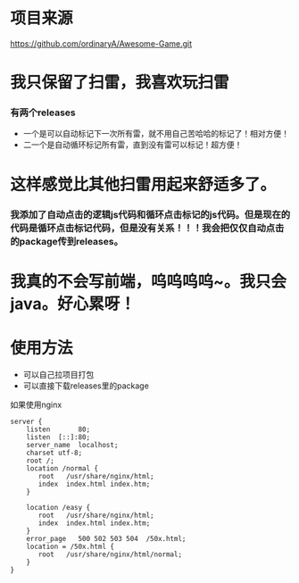 # 项目来源
https://github.com/ordinaryA/Awesome-Game.git
# 我只保留了扫雷，我喜欢玩扫雷
### 有两个releases
- 一个是可以自动标记下一次所有雷，就不用自己苦哈哈的标记了！相对方便！
- 二一个是自动循环标记所有雷，直到没有雷可以标记！超方便！
# 这样感觉比其他扫雷用起来舒适多了。
### 我添加了自动点击的逻辑js代码和循环点击标记的js代码。但是现在的代码是循环点击标记代码，但是没有关系！！！我会把仅仅自动点击的package传到releases。
# 我真的不会写前端，呜呜呜呜~。我只会java。好心累呀！

# 使用方法
- 可以自己拉项目打包
- 可以直接下载releases里的package

如果使用nginx

``` nginx
server {
	listen       80;
	listen  [::]:80;
	server_name  localhost;
	charset utf-8;
	root /;
	location /normal {
	   root   /usr/share/nginx/html;
	   index  index.html index.htm;
	}

	location /easy {
	   root   /usr/share/nginx/html;
	   index  index.html index.htm;
	}
	error_page   500 502 503 504  /50x.html;
	location = /50x.html {
	   root   /usr/share/nginx/html/normal;
	}
}
```
